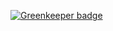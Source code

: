 

[![Greenkeeper badge](https://badges.greenkeeper.io/jeasonnow/ac_jieba.svg)](https://greenkeeper.io/)